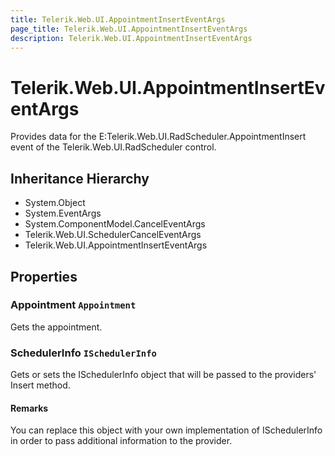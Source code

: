 ```yaml
---
title: Telerik.Web.UI.AppointmentInsertEventArgs
page_title: Telerik.Web.UI.AppointmentInsertEventArgs
description: Telerik.Web.UI.AppointmentInsertEventArgs
---
```


# Telerik.Web.UI.AppointmentInsertEventArgs

Provides data for the E:Telerik.Web.UI.RadScheduler.AppointmentInsert event of the Telerik.Web.UI.RadScheduler control.

## Inheritance Hierarchy

* System.Object
* System.EventArgs
* System.ComponentModel.CancelEventArgs
* Telerik.Web.UI.SchedulerCancelEventArgs
* Telerik.Web.UI.AppointmentInsertEventArgs

## Properties

###  Appointment `Appointment`

Gets the appointment.

###  SchedulerInfo `ISchedulerInfo`

Gets or sets the ISchedulerInfo object
            that will be passed to the providers' Insert method.

#### Remarks
You can replace this object with your own implementation of
            ISchedulerInfo in order
            to pass additional information to the provider.

